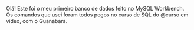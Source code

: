 Olá! Este foi o meu primeiro banco de dados feito no MySQL Workbench.
Os comandos que usei foram todos pegos no curso de SQL do @curso em vídeo, com o Guanabara.
